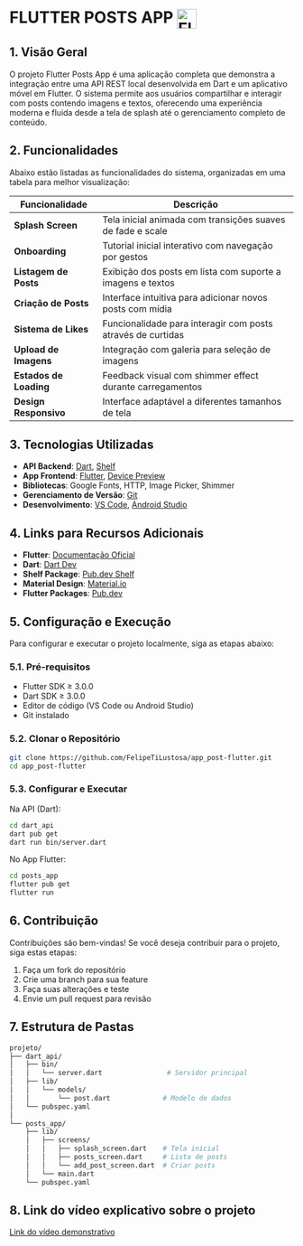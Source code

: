 # FLUTTER POSTS APP <img src="https://skillicons.dev/icons?i=flutter,dart" alt="Flutter & Dart Icons" style="vertical-align: middle; height: 35px;"/>

## 1. Visão Geral

O projeto Flutter Posts App é uma aplicação completa que demonstra a integração entre uma API REST local desenvolvida em Dart e um aplicativo móvel em Flutter. O sistema permite aos usuários compartilhar e interagir com posts contendo imagens e textos, oferecendo uma experiência moderna e fluida desde a tela de splash até o gerenciamento completo de conteúdo.

## 2. Funcionalidades

Abaixo estão listadas as funcionalidades do sistema, organizadas em uma tabela para melhor visualização:

| Funcionalidade | Descrição |
|----------------|-----------|
| **Splash Screen** | Tela inicial animada com transições suaves de fade e scale |
| **Onboarding** | Tutorial inicial interativo com navegação por gestos |
| **Listagem de Posts** | Exibição dos posts em lista com suporte a imagens e textos |
| **Criação de Posts** | Interface intuitiva para adicionar novos posts com mídia |
| **Sistema de Likes** | Funcionalidade para interagir com posts através de curtidas |
| **Upload de Imagens** | Integração com galeria para seleção de imagens |
| **Estados de Loading** | Feedback visual com shimmer effect durante carregamentos |
| **Design Responsivo** | Interface adaptável a diferentes tamanhos de tela |

## 3. Tecnologias Utilizadas

- **API Backend**: [Dart](https://dart.dev/), [Shelf](https://pub.dev/packages/shelf)
- **App Frontend**: [Flutter](https://flutter.dev/), [Device Preview](https://pub.dev/packages/device_preview)
- **Bibliotecas**: Google Fonts, HTTP, Image Picker, Shimmer
- **Gerenciamento de Versão**: [Git](https://git-scm.com/)
- **Desenvolvimento**: [VS Code](https://code.visualstudio.com/), [Android Studio](https://developer.android.com/studio)

## 4. Links para Recursos Adicionais

- **Flutter**: [Documentação Oficial](https://flutter.dev/docs)
- **Dart**: [Dart Dev](https://dart.dev/guides)
- **Shelf Package**: [Pub.dev Shelf](https://pub.dev/packages/shelf)
- **Material Design**: [Material.io](https://material.io)
- **Flutter Packages**: [Pub.dev](https://pub.dev)

## 5. Configuração e Execução

Para configurar e executar o projeto localmente, siga as etapas abaixo:

### 5.1. Pré-requisitos

- Flutter SDK ≥ 3.0.0
- Dart SDK ≥ 3.0.0
- Editor de código (VS Code ou Android Studio)
- Git instalado

### 5.2. Clonar o Repositório

```bash
git clone https://github.com/FelipeTiLustosa/app_post-flutter.git
cd app_post-flutter
```

### 5.3. Configurar e Executar

Na API (Dart):
```bash
cd dart_api
dart pub get
dart run bin/server.dart
```

No App Flutter:
```bash
cd posts_app
flutter pub get
flutter run
```

## 6. Contribuição

Contribuições são bem-vindas! Se você deseja contribuir para o projeto, siga estas etapas:

1. Faça um fork do repositório
2. Crie uma branch para sua feature
3. Faça suas alterações e teste
4. Envie um pull request para revisão

## 7. Estrutura de Pastas

```bash
projeto/
├── dart_api/
│   ├── bin/
│   │   └── server.dart                # Servidor principal
│   ├── lib/
│   │   └── models/
│   │       └── post.dart             # Modelo de dados
│   └── pubspec.yaml
│
└── posts_app/
    ├── lib/
    │   ├── screens/
    │   │   ├── splash_screen.dart    # Tela inicial
    │   │   ├── posts_screen.dart     # Lista de posts
    │   │   └── add_post_screen.dart  # Criar posts
    │   └── main.dart
    └── pubspec.yaml
```

## 8. Link do vídeo explicativo sobre o projeto

[Link do vídeo demonstrativo](https://youtu.be/PNtLkJwJXig)

